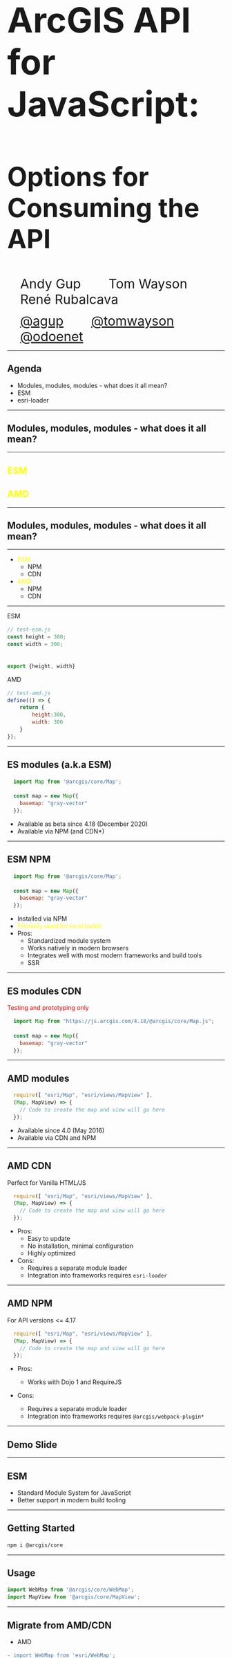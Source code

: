 <!-- .slide: data-background="../img/2021/dev-summit/bg-1.png" data-background-size="cover -->
<h1 style="text-align: left; font-size: 80px;">ArcGIS API for JavaScript:</h1>
<h2 style="text-align: left; font-size: 60px;">Options for Consuming the API</h2>
<p>
<span style="text-align: left; font-size: 30px; margin: 1em;">Andy Gup</span>
<span style="text-align: center; font-size: 30px; margin: 1em;">Tom Wayson</span>
<span style="text-align: right; font-size: 30px; margin: 1em;">René Rubalcava</span>
</p>
<p>
<span style="text-align: left; font-size: 30px; margin: 1em;"><a href="https://github.com/agup">@agup</a></span>
<span style="text-align: center; font-size: 30px; margin: 1em;"><a href="https://github.com/tomwayson">@tomwayson</a></span>
<span style="text-align: right; font-size: 30px; margin: 1em;"><a href="https://github.com/odoenet">@odoenet</a></span>
</p>

---

<!-- .slide: data-auto-animate data-background="../img/2021/dev-summit/bg-3.png" data-transition="fade" -->
## Agenda

- Modules, modules, modules - what does it all mean?
- ESM
- esri-loader

---

<!-- .slide: data-auto-animate data-background="../img/2021/dev-summit/bg-2.png" data-transition="fade" -->
## Modules, modules, modules - what does it all mean?

---------------------

## <span style="color:yellow;">ESM</span>
## <span style="color:yellow; text-align: left;">AMD</span>
  

---

<!-- .slide: data-auto-animate data-background="../img/2021/dev-summit/bg-2.png" data-transition="fade" -->
## Modules, modules, modules - what does it all mean?

---------------------

- <span style="color:yellow;">ESM</span>
  - NPM
  - CDN
- <span style="color:yellow; text-align: left;">AMD</span>
  - NPM
  - CDN

---

<!-- .slide: data-auto-animate data-background="../img/2021/dev-summit/bg-2.png" data-transition="fade" -->

ESM

```js
// test-esm.js
const height = 300;
const width = 300;


export {height, width}

```

AMD

```js
// test-amd.js
define(() => {
    return {
        height:300,
        width: 300
    }
});

```

---

<!-- .slide: data-auto-animate data-background="../img/2021/dev-summit/bg-2.png" data-transition="fade" -->
## ES modules (a.k.a ESM)

```js
  import Map from '@arcgis/core/Map';

  const map = new Map({
    basemap: "gray-vector"
  });

```

- Available as beta since 4.18 (December 2020)
- Available via NPM (and CDN*)

---

<!-- .slide: data-auto-animate data-background="../img/2021/dev-summit/bg-2.png" data-transition="fade" -->
## ESM NPM

```js
  import Map from '@arcgis/core/Map';

  const map = new Map({
    basemap: "gray-vector"
  });

```

- Installed via NPM
- <span style="color:yellow;">Primarily used for local builds</span>
- Pros: 
  - Standardized module system
  - Works natively in modern browsers
  - Integrates well with most modern frameworks and build tools
  - SSR

---

<!-- .slide: data-auto-animate data-background="../img/2021/dev-summit/bg-2.png" data-transition="fade" -->
## ES modules CDN

<span style="color:red;">Testing and prototyping only</span>

```js
  import Map from "https://js.arcgis.com/4.18/@arcgis/core/Map.js";

  const map = new Map({
    basemap: "gray-vector"
  });

```

---

<!-- .slide: data-auto-animate data-background="../img/2021/dev-summit/bg-2.png" data-transition="fade" -->
## AMD modules

```js
  require([ "esri/Map", "esri/views/MapView" ], 
  (Map, MapView) => {
    // Code to create the map and view will go here
  });

```

- Available since 4.0 (May 2016)
- Available via CDN and NPM

---

<!-- .slide: data-auto-animate data-background="../img/2021/dev-summit/bg-2.png" data-transition="fade" -->
## AMD CDN

Perfect for Vanilla HTML/JS

```js
  require([ "esri/Map", "esri/views/MapView" ], 
  (Map, MapView) => {
    // Code to create the map and view will go here
  });

```

- Pros: 
  - Easy to update
  - No installation, minimal configuration
  - Highly optimized
- Cons: 
  - Requires a separate module loader
  - Integration into frameworks requires <code>esri-loader</code>

---

<!-- .slide: data-auto-animate data-background="../img/2021/dev-summit/bg-2.png" data-transition="fade" -->
## AMD NPM

For API versions <= 4.17

```js
  require([ "esri/Map", "esri/views/MapView" ], 
  (Map, MapView) => {
    // Code to create the map and view will go here
  });

```

- Pros:
  - Works with Dojo 1 and RequireJS

- Cons: 
  - Requires a separate module loader
  - Integration into frameworks requires <code>@arcgis/webpack-plugin*</code>

---

<!-- .slide: data-auto-animate data-background="../img/2021/dev-summit/bg-4.png" data-transition="fade" -->
## Demo Slide

---

<!-- .slide: data-auto-animate data-background="../img/2021/dev-summit/bg-3.png" data-transition="fade" -->
## ESM

- Standard Module System for JavaScript
- Better support in modern build tooling

---

<!-- .slide: data-auto-animate data-background="../img/2021/dev-summit/bg-2.png" data-transition="fade" -->
## Getting Started

```sh
npm i @arcgis/core
```

---

<!-- .slide: data-auto-animate data-background="../img/2021/dev-summit/bg-2.png" data-transition="fade" -->
## Usage

```js
import WebMap from '@arcgis/core/WebMap';
import MapView from '@arcgis/core/MapView';
```

---

<!-- .slide: data-auto-animate data-background="../img/2021/dev-summit/bg-2.png" data-transition="fade" -->
## Migrate from AMD/CDN

- AMD

```diff
- import WebMap from 'esri/WebMap';
- import MapView from 'esri/MapView';
+ import WebMap from '@arcgis/core/WebMap';
+ import MapView from '@arcgis/core/MapView';
```

---

<!-- .slide: data-auto-animate data-background="../img/2021/dev-summit/bg-2.png" data-transition="fade" -->
## Migrate from AMD/CDN

- CDN

```diff
- require([
-     'esri/WebMap',
-     'esri/MapView'
- ], function(WebMap, MapView) {
-     ...
- });
+ import WebMap from '@arcgis/core/WebMap';
+ import MapView from '@arcgis/core/MapView';
```

---

<!-- .slide: data-auto-animate data-background="../img/2021/dev-summit/bg-2.png" data-transition="fade" -->
## npm and build tools

- Benefits
    - customized local build
    - total JS between 400KB to 2MB
    - depends on your application

---

<!-- .slide: data-auto-animate data-background="../img/2021/dev-summit/bg-2.png" data-transition="fade" -->
## ESM CDN

- _Testing purposes only_
- I'm serious, listen to me

```html
<script type="module">
    import ArcGISMap from "https://js.arcgis.com/4.18/@arcgis/core/Map.js";
    import MapView from "https://js.arcgis.com/4.18/@arcgis/core/views/MapView.js";

    const map = new ArcGISMap({
        basemap: "topo-vector"
    });

    const view = new MapView({
        container: "viewDiv",
        map: map,
        zoom: 4,
        center: [-118, 34]
    });
</script>
```

---

<!-- .slide: data-auto-animate data-background="../img/2021/dev-summit/bg-2.png" data-transition="fade" -->
## ESM CDN

- Too many files requested for real-world use
- Convenience for prototyping
- _Please use a build tool_

---

<!-- .slide: data-auto-animate data-background="../img/2021/dev-summit/bg-4.png" -->
## 🤔 Why NOT use [@arcgis/core](https://npmjs.com/package/@arcgis/core)?

---

<!-- .slide: data-auto-animate data-background="../img/2021/dev-summit/bg-3.png" data-transition="fade" -->
### ArcGIS API is different

- powerful library with large footprint
- sophisticated use of dynamic loading & web workers

---

<!-- .slide: data-auto-animate data-background="../img/2021/dev-summit/bg-3.png" 
data-transition="none fade-out" -->

### AMD build in a modern web app?

Keeps ArcGIS API code out of your build pipeline <!-- .element: class="fragment" -->

<ul class="fragment">
  <li>faster builds</li>
  <li>greater tool compatibility</li>
</ul>

---

<!-- .slide: data-auto-animate data-background="../img/2021/dev-summit/bg-3.png" data-transition="fade" -->

### Try [esri-loader](https://github.com/Esri/esri-loader)

<div>
  <img src="../common/images/esri.png" class="transparent" height="120" />
  <img src="../common/images/Heart_corazon.svg" class="transparent" height="120" />
  <img src="../common/images/webpack-icon-square-big.png" class="transparent" height="120" />
  <img src="../common/images/rollup1.png" class="transparent" height="100" />
  <img src="../common/images/parcel-og.png" class="transparent" height="100" />
  <img src="../common/images/snowpack-logo-white.png" class="transparent" height="90" />
</div>

---

<!-- .slide: data-auto-animate data-background="../img/2021/dev-summit/bg-2.png" data-transition="fade" -->
### Installing [esri-loader](https://github.com/Esri/esri-loader#install)

<img class="transparent" src="../common/images/800px-Npm-logo.svg.png" style="width: 300px; margin: 110px 0;">
<h3><code>npm install --save esri-loader</code></h3>

---

<!-- .slide: data-auto-animate data-background="../img/2021/dev-summit/bg-2.png" data-transition="fade" -->
### Installing [esri-loader](https://github.com/Esri/esri-loader#install)

<img class="transparent" src="../common/images/yarn-logo.png">
<h3><code>yarn add esri-loader</code></h3>

---

<!-- .slide: data-auto-animate data-background="../img/2021/dev-summit/bg-2.png" data-transition="fade-in none" -->
### Using [`loadModules()`](https://github.com/Esri/esri-loader#usage)

```js
import { loadModules } from 'esri-loader';

loadModules([
  "esri/Map",
  "esri/views/MapView"
]).then(([Map, MapView]) => {
  // Code to create the map and view will go here
});
```

---

<!-- .slide: data-auto-animate data-background="../img/2021/dev-summit/bg-2.png" data-transition="none fade-out" -->
### How it works

```js
// calls require() once the ArcGIS script is loaded

require([
  "esri/Map",
  "esri/views/MapView"
], (Map, MapView) => {
  // Code to create the map and view will go here
});
```

---

<!-- .slide: data-auto-animate data-background="../img/2021/dev-summit/bg-2.png" data-transition="fade" -->
### [Lazy loads the ArcGIS API](https://github.com/Esri/esri-loader#lazy-loading-the-arcgis-api-for-javascript)

<pre class="language-js">
<code class="language-js">
 // injects a script tag the first time
const esriConfig = await loadModules(["esri/config"])
esriConfig.useIdentity = false;

// don't worry, this won't load the API again!
const [Map, MapView] = await loadModules(
  ["esri/Map", "esri/views/MapView"]
);</code></pre>

Defaults to latest CDN version <!-- .element class="fragment" -->

---

<!-- .slide: data-auto-animate data-background="../img/2021/dev-summit/bg-3.png" 
data-transition="none fade-out" -->

### [esri-loader options](https://github.com/Esri/esri-loader/#configuring-esri-loader)

- Use an earlier release, even 3.x!
- Use a local AMD build
- Lazy load CSS

---

<!-- .slide: data-auto-animate data-background="../img/2021/dev-summit/bg-3.png" 
data-transition="none fade-out" -->

### When to use esri-loader?

- Rapid prototyping, hackathons
- Your (hipster) tools have trouble with `@arcgis/core`

---

<!-- .slide: data-auto-animate data-background="../img/2021/dev-summit/bg-4.png" data-transition="fade" -->
### Demo: esri-loader & Snowpack

[esri-svelte-snowpack](https://github.com/tomwayson/esri-svelte-snowpack)

- Scenario: hackathon, every second counts
- Tools: [Snowpack](https://www.snowpack.dev/), [Svelte](https://svelte.dev/), [esri-loader](https://github.com/Esri/esri-loader)

---

<!-- .slide: data-auto-animate data-background="../img/2021/dev-summit/bg-4.png" data-transition="fade" -->
### Example: esri-loader & WMR

[esri-wmr](https://github.com/tomwayson/esri-wmr)

- Scenario: hipster startup, only cutting edge tools
- Tools: [WMR](https://github.com/preactjs/wmr), [Preact](https://preactjs.com/), [esri-loader-hooks](https://github.com/tomwayson/esri-loader-hooks)

---

<!-- .slide: data-auto-animate data-background="../img/2021/dev-summit/bg-3.png" data-transition="fade" -->
### [WMR](https://github.com/preactjs/wmr)

<a href="https://github.com/preactjs/wmr"><img height="400" src="../common/images/wmr-screenshot.png" /></a>

---

<!-- .slide: data-auto-animate data-background="../img/2021/dev-summit/bg-3.png" data-transition="fade" -->
### [esri-wmr](https://github.com/tomwayson/esri-wmr)

<a href="https://github.com/tomwayson/esri-wmr"><img height="400" src="../common/images/esri-wmr-screenshot.png" /></a>

---

<!-- .slide: data-auto-animate data-background="../img/2021/dev-summit/bg-3.png" data-transition="fade" -->
### [esri-loader-hooks](https://github.com/tomwayson/esri-loader-hooks)

```
import { useMap, useGraphic } from 'esri-loader-hooks';
```

---

<!-- .slide: data-auto-animate data-background="../img/2021/dev-summit/bg-3.png" data-transition="fade" -->
### [`<Map />` Component](https://github.com/tomwayson/esri-wmr/blob/d1ecd40e331814d42ed6a815c2dea7aeea0cad28/public/pages/about/map.js)

```
import { useMap, useGraphic } from 'esri-loader-hooks';

export default function Map({ latitude, longitude }) {
  const geometry = { type: 'point', latitude, longitude };
  const symbol = { type: 'simple-marker', color: [226, 119, 40] };
  // load the map
  const center = [longitude, latitude];
  const [ref, view] = useMap(
    { basemap: 'streets' },
    { view: { center, zoom: 13 } 
  });
  // show a point on the map
  useGraphic(view, { geometry, symbol });
  return (<div style={{ height: 400 }} ref={ref} />);
}
```

---

<!-- .slide: data-auto-animate data-background="../img/2021/dev-summit/bg-4.png" -->
## Conclusion

<div>
  <img src="../common/images/esri.png" class="transparent" height="120" />
  <img src="../common/images/Heart_corazon.svg" class="transparent" height="120" />
  <img src="../common/images/react-js-img.png" class="transparent" height="120" />
  <img src="../common/images/angular.png" class="transparent" height="120" />
  <img src="../common/images/vue-logo.png" class="transparent" height="120" />
  <img src="../common/images/1200px-Svelte_Logo.svg.png" class="transparent" height="120" />
  <img src="../common/images/tomster-sm.png" class="transparent" height="120" />
</div>

Consuming the ArcGIS API is easier than ever!

---

<!-- .slide: data-auto-animate data-background="../img/2021/dev-summit/bg-3.png" -->
### You have [options](https://developers.arcgis.com/javascript/latest/tooling-intro/)

- [@arcgis/core](https://developers.arcgis.com/javascript/latest/es-modules/)
- [esri-loader](https://github.com/Esri/esri-loader)
- [AMD loader](https://developers.arcgis.com/javascript/latest/amd-build/)

---

<!-- .slide: data-auto-animate data-background="../img/2021/dev-summit/bg-5.png" -->

![esri](../img/esri-science-logo-white.png "esri")

---

<!-- .slide: data-auto-animate data-background="../img/2021/dev-summit/2021-feedback.jpg" -->